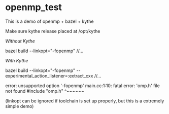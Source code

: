 # openmp_test
This is a demo of openmp + bazel + kythe

Make sure kythe release placed at /opt/kythe

*Without Kythe*

bazel build --linkopt="-fopenmp" //...

*With Kythe*

bazel build --linkopt="-fopenmp" --experimental_action_listener=:extract_cxx //...

error: unsupported option '-fopenmp'
main.cc:1:10: fatal error: 'omp.h' file not found
#include "omp.h"
         ^~~~~~~
         
         
(linkopt can be ignored if toolchain is set up properly, but this is a extremely simple demo)


